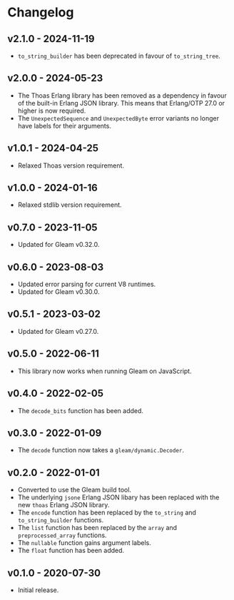 # Changelog

## v2.1.0 - 2024-11-19

- `to_string_builder` has been deprecated in favour of `to_string_tree`.

## v2.0.0 - 2024-05-23

- The Thoas Erlang library has been removed as a dependency in favour of the
  built-in Erlang JSON library. This means that Erlang/OTP 27.0 or higher is now
  required.
- The `UnexpectedSequence` and `UnexpectedByte` error variants no longer have
  labels for their arguments.

## v1.0.1 - 2024-04-25

- Relaxed Thoas version requirement.

## v1.0.0 - 2024-01-16

- Relaxed stdlib version requirement.

## v0.7.0 - 2023-11-05

- Updated for Gleam v0.32.0.

## v0.6.0 - 2023-08-03

- Updated error parsing for current V8 runtimes.
- Updated for Gleam v0.30.0.

## v0.5.1 - 2023-03-02

- Updated for Gleam v0.27.0.

## v0.5.0 - 2022-06-11

- This library now works when running Gleam on JavaScript.

## v0.4.0 - 2022-02-05

- The `decode_bits` function has been added.

## v0.3.0 - 2022-01-09

- The `decode` function now takes a `gleam/dynamic.Decoder`.

## v0.2.0 - 2022-01-01

- Converted to use the Gleam build tool.
- The underlying `jsone` Erlang JSON libary has been replaced with the new
  `thoas` Erlang JSON library.
- The `encode` function has been replaced by the `to_string` and
  `to_string_builder` functions.
- The `list` function has been replaced by the `array` and `preprocessed_array`
  functions.
- The `nullable` function gains argument labels.
- The `float` function has been added.

## v0.1.0 - 2020-07-30

- Initial release.
